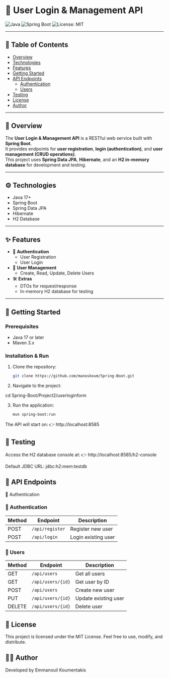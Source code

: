 # 🔐 User Login & Management API

![Java](https://img.shields.io/badge/Java-17-orange) 
![Spring Boot](https://img.shields.io/badge/Spring%20Boot-3-brightgreen) 
![License: MIT](https://img.shields.io/badge/License-MIT-blue)

---

## 📑 Table of Contents
- [Overview](#-overview)
- [Technologies](#-technologies)
- [Features](#-features)
- [Getting Started](#-getting-started)
- [API Endpoints](#-api-endpoints)
  - [Authentication](#authentication)
  - [Users](#users)
- [Testing](#-testing)
- [License](#-license)
- [Author](#-author)

---

## 📌 Overview
The **User Login & Management API** is a RESTful web service built with **Spring Boot**.  
It provides endpoints for **user registration**, **login (authentication)**, and **user management (CRUD operations)**.  
This project uses **Spring Data JPA**, **Hibernate**, and an **H2 in-memory database** for development and testing.  

---

## ⚙️ Technologies
- Java 17+
- Spring Boot
- Spring Data JPA
- Hibernate
- H2 Database

---

## ✨ Features
- 🔐 **Authentication**
  - User Registration
  - User Login
- 👥 **User Management**
  - Create, Read, Update, Delete Users
- 🛠 **Extras**
  - DTOs for request/response
  - In-memory H2 database for testing

---

## 🚀 Getting Started

### Prerequisites
- Java 17 or later
- Maven 3.x

### Installation & Run
1. Clone the repository:
   ```bash
   git clone https://github.com/manoskoum/Spring-Boot.git

2. Navigate to the project:

cd Spring-Boot/Project2/userloginform

3. Run the application:
   ```bash
   mvn spring-boot:run

The API will start on: 👉 http://localhost:8585 

## 🧪 Testing

Access the H2 database console at: 👉 http://localhost:8585/h2-console

Default JDBC URL: jdbc:h2:mem:testdb

## 📡 API Endpoints

🔐 Authentication

### 🔐 Authentication
| Method | Endpoint        | Description         |
|--------|-----------------|---------------------|
| POST   | `/api/register` | Register new user   |
| POST   | `/api/login`    | Login existing user |

### 👥 Users
| Method | Endpoint           | Description           |
|--------|-------------------|-----------------------|
| GET    | `/api/users`      | Get all users         |
| GET    | `/api/users/{id}` | Get user by ID        |
| POST   | `/api/users`      | Create new user       |
| PUT    | `/api/users/{id}` | Update existing user  |
| DELETE | `/api/users/{id}` | Delete user           |



## 📄 License

This project is licensed under the MIT License.
Feel free to use, modify, and distribute.

## 👨‍💻 Author

Developed by Emmanouil Koumentakis

